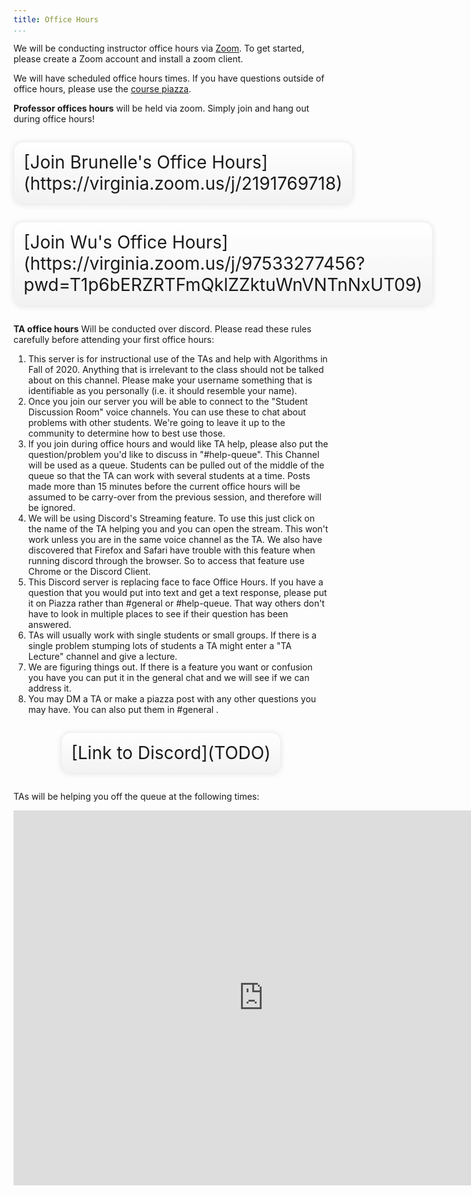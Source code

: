 ```yaml
---
title: Office Hours
...
```


We will be conducting instructor office hours via [Zoom](https://virginia.service-now.com/its?id=itsweb_kb_article&sys_id=65496792dbce6384a6ddc19115961912). To get started, please create a Zoom account and install a zoom client.

We will have scheduled office hours times. If you have questions outside of office hours, please use the [course piazza](https://piazza.com/class/k5e7rb8cjk23ml).


**Professor offices hours** will be held via zoom. Simply join and hang out during office hours!
<div style="display:table; font-size:200%; margin: 1em auto; padding:1ex; box-shadow: 0 1px 10px rgba(0,0,0,.1); border: thin solid #eee; border-radius:1ex; background-image: linear-gradient(to bottom, #ffffff, #f2f2f2);">[Join Brunelle's Office Hours](https://virginia.zoom.us/j/2191769718)</div>

<div style="display:table; font-size:200%; margin: 1em auto; padding:1ex; box-shadow: 0 1px 10px rgba(0,0,0,.1); border: thin solid #eee; border-radius:1ex; background-image: linear-gradient(to bottom, #ffffff, #f2f2f2);">[Join Wu's Office Hours](https://virginia.zoom.us/j/97533277456?pwd=T1p6bERZRTFmQklZZktuWnVNTnNxUT09)</div>


**TA office hours** Will be conducted over discord. Please read these rules carefully before attending your first office hours:

1. This server is for instructional use of the TAs and help with Algorithms in Fall of 2020. Anything that is irrelevant to the class should not be talked about on this channel. Please make your username something that is identifiable as you personally (i.e. it should resemble your name).
1. Once you join our server you will be able to connect to the "Student Discussion Room" voice channels. You can use these to chat about problems with other students. We're going to leave it up to the community to determine how to best use those.
1. If you join during office hours and would like TA help, please also put the question/problem you'd like to discuss in "#help-queue". This Channel will be used as a queue. Students can be pulled out of the middle of the queue so that the TA can work with several students at a time. Posts made more than 15 minutes before the current office hours will be assumed to be carry-over from the previous session, and therefore will be ignored.
1. We will be using Discord's Streaming feature. To use this just click on the name of the TA helping you and you can open the stream. This won't work unless you are in the same voice channel as the TA. We also have discovered that Firefox and Safari have trouble with this feature when running discord through the browser. So to access that feature use Chrome or the Discord Client. 
1. This Discord server is replacing face to face Office Hours. If you have a question that you would put into text and get a text response, please put it on Piazza rather than #general or #help-queue. That way others don't have to look in multiple places to see if their question has been answered. 
1. TAs will usually work with single students or small groups. If there is a single problem stumping lots of students a TA might enter a "TA Lecture" channel and give a lecture. 
1. We are figuring things out. If there is a feature you want or confusion you have you can put it in the general chat and we will see if we can address it. 
1. You may DM a TA or make a piazza post with any other questions you may have. You can also put them in #general .

<div style="display:table; font-size:200%; margin: 1em auto; padding:1ex; box-shadow: 0 1px 10px rgba(0,0,0,.1); border: thin solid #eee; border-radius:1ex; background-image: linear-gradient(to bottom, #ffffff, #f2f2f2);">[Link to Discord](TODO)</div>

TAs will be helping you off the queue at the following times:

<iframe src="https://calendar.google.com/calendar/embed?src=dj9ob0dc0irppiuo1b1gph1g8c%40group.calendar.google.com&ctz=America%2FNew_York&mode=WEEK" style="border: 0" width="800" height="600" frameborder="0" scrolling="no"></iframe>


